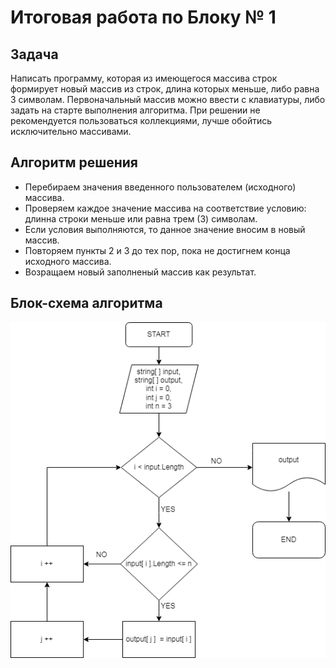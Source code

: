 # Итоговая работа по Блоку № 1

## Задача
Написать программу, которая из имеющегося массива строк формирует новый массив из строк, длина которых меньше, либо равна 3 символам. Первоначальный массив можно ввести с клавиатуры, либо задать на старте выполнения алгоритма. При решении не рекомендуется пользоваться коллекциями, лучше обойтись исключительно массивами.


## Алгоритм решения
* Перебираем значения введенного пользователем (исходного) массива.
* Проверяем каждое значение массива на соответствие условию: длинна строки меньше или равна трем (3) символам.
* Если условия выполняются, то данное значение вносим в новый массив.
* Повторяем пункты 2 и 3 до тех пор, пока не достигнем конца исходного массива.
* Возращаем новый заполненый массив как результат.


## Блок-схема алгоритма
![тут находится блок-схема](Block_1_Final.png)


